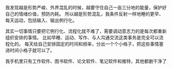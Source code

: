 我发现越是形势严峻、外界混乱的时候，越要守住自己一亩三分地的能量，保护好自己的情绪价值，预防内耗。 所以越是形势混乱，我条件反射一样地睡的更早、每天运动，包括输入、输出例行化。

其实一切事情只要把它例行化、流程化就不难了，需要调动意志力的是每次都重新组织安排的事情。 比如早睡、运动、写作、与人沟通交流这类事务是完全可以流程化的。 每天给自己安排固定的时间和频率，分出一个个小格子，把这些事情塞进时间小格子就可以了。

我手机里只有工作软件、图书软件、论文软件、笔记软件和推特，其他都删干净了 